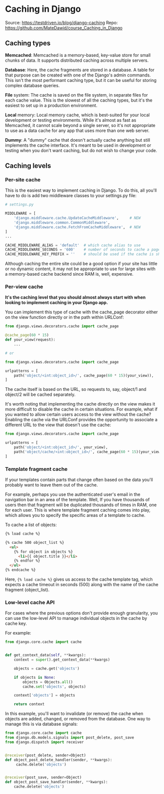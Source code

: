 # Caching in Django

Source: https://testdriven.io/blog/django-caching
Repo: https://github.com/MateDawid/course_Caching_in_Django

## Caching types

**Memcached**: Memcached is a memory-based, key-value store for small chunks of data. It supports distributed caching across multiple servers.

**Database**: Here, the cache fragments are stored in a database. A table for that purpose can be created with one of the Django's admin commands. This isn't the most performant caching type, but it can be useful for storing complex database queries.

**File** system: The cache is saved on the file system, in separate files for each cache value. This is the slowest of all the caching types, but it's the easiest to set up in a production environment.

**Local** memory: Local memory cache, which is best-suited for your local development or testing environments. While it's almost as fast as Memcached, it cannot scale beyond a single server, so it's not appropriate to use as a data cache for any app that uses more than one web server.

**Dummy**: A "dummy" cache that doesn't actually cache anything but still implements the cache interface. It's meant to be used in development or testing when you don't want caching, but do not wish to change your code.

## Caching levels
### Per-site cache
This is the easiest way to implement caching in Django. To do this, all you'll have to do is add two middleware classes to your settings.py file:
```python
# settings.py

MIDDLEWARE = [
    'django.middleware.cache.UpdateCacheMiddleware',     # NEW
    'django.middleware.common.CommonMiddleware',
    'django.middleware.cache.FetchFromCacheMiddleware',  # NEW
]
...

CACHE_MIDDLEWARE_ALIAS = 'default'  # which cache alias to use
CACHE_MIDDLEWARE_SECONDS = '600'    # number of seconds to cache a page for (TTL)
CACHE_MIDDLEWARE_KEY_PREFIX = ''    # should be used if the cache is shared across multiple sites that use the same Django instance
```
Although caching the entire site could be a good option if your site has little or no dynamic content, it may not be appropriate to use for large sites with a memory-based cache backend since RAM is, well, expensive.
### Per-view cache
**It's the caching level that you should almost always start with when looking to implement caching in your Django app.**

You can implement this type of cache with the cache_page decorator either on the view function directly or in the path within URLConf:

```python
from django.views.decorators.cache import cache_page

@cache_page(60 * 15)
def your_view(request):
    ...

# or

from django.views.decorators.cache import cache_page

urlpatterns = [
    path('object/<int:object_id>/', cache_page(60 * 15)(your_view)),
]
```

The cache itself is based on the URL, so requests to, say, object/1 and object/2 will be cached separately.

It's worth noting that implementing the cache directly on the view makes it more difficult to disable the cache in certain situations. For example, what if you wanted to allow certain users access to the view without the cache? Enabling the cache via the URLConf provides the opportunity to associate a different URL to the view that doesn't use the cache:
```python
from django.views.decorators.cache import cache_page

urlpatterns = [
    path('object/<int:object_id>/', your_view),
    path('object/cache/<int:object_id>/', cache_page(60 * 15)(your_view)),
]
```
### Template fragment cache

If your templates contain parts that change often based on the data you'll probably want to leave them out of the cache.

For example, perhaps you use the authenticated user's email in the navigation bar in an area of the template. Well, If you have thousands of users then that fragment will be duplicated thousands of times in RAM, one for each user. This is where template fragment caching comes into play, which allows you to specify the specific areas of a template to cache.

To cache a list of objects:
```html
{% load cache %}

{% cache 500 object_list %}
  <ul>
    {% for object in objects %}
      <li>{{ object.title }}</li>
    {% endfor %}
  </ul>
{% endcache %}
```
Here, ```{% load cache %}``` gives us access to the cache template tag, which expects a cache timeout in seconds (500) along with the name of the cache fragment (object_list).

### Low-level cache API

For cases where the previous options don't provide enough granularity, you can use the low-level API to manage individual objects in the cache by cache key.

For example:
```python
from django.core.cache import cache


def get_context_data(self, **kwargs):
    context = super().get_context_data(**kwargs)

    objects = cache.get('objects')

    if objects is None:
        objects = Objects.all()
        cache.set('objects', objects)

    context['objects'] = objects

    return context
```

In this example, you'll want to invalidate (or remove) the cache when objects are added, changed, or removed from the database. One way to manage this is via database signals:
```python
from django.core.cache import cache
from django.db.models.signals import post_delete, post_save
from django.dispatch import receiver


@receiver(post_delete, sender=Object)
def object_post_delete_handler(sender, **kwargs):
     cache.delete('objects')


@receiver(post_save, sender=Object)
def object_post_save_handler(sender, **kwargs):
    cache.delete('objects')
```